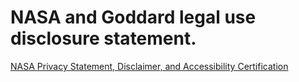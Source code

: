 NASA and Goddard legal use disclosure statement.
================================================

[NASA Privacy Statement, Disclaimer, and Accessibility Certification](https://www.nasa.gov/about/highlights/HP_Privacy.html)

